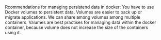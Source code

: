 Rcommendations for managing persistend data in docker:
You have to use Docker volumes to persistent data.
Volumes are easier to back up or migrate applications.
We can share among volumes among multiple containers.
Valumes are best practises for managing data within the docker container, 
because volume does not increase the size of the containers using it.
